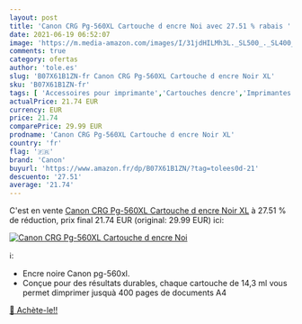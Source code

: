 ```yaml
---
layout: post
title: 'Canon CRG Pg-560XL Cartouche d encre Noi avec 27.51 % rabais '
date: 2021-06-19 06:52:07
image: 'https://m.media-amazon.com/images/I/31jdHILMh3L._SL500_._SL400_.jpg'
comments: true
category: ofertas
author: 'tole.es'
slug: 'B07X61B1ZN-fr Canon CRG Pg-560XL Cartouche d encre Noir XL'
sku: 'B07X61B1ZN-fr'
tags: [ 'Accessoires pour imprimante','Cartouches dencre','Imprimantes et accessoires','Informatique','canon', ]
actualPrice: 21.74 EUR
currency: EUR
price: 21.74
comparePrice: 29.99 EUR
prodname: 'Canon CRG Pg-560XL Cartouche d encre Noir XL'
country: 'fr'
flag: '🇫🇷'
brand: 'Canon'
buyurl: 'https://www.amazon.fr/dp/B07X61B1ZN/?tag=tolees0d-21'
descuento: '27.51'
average: '21.74'
---
```


C'est en vente [Canon CRG Pg-560XL Cartouche d encre Noir XL](https://www.amazon.fr/dp/B07X61B1ZN/?tag=tolees0d-21)  à  27.51 % de réduction, prix final  21.74 EUR (original: 29.99 EUR) ici:

[![Canon CRG Pg-560XL Cartouche d encre Noi](https://m.media-amazon.com/images/I/31jdHILMh3L._SL500_._SL400_.jpg)](https://www.amazon.fr/dp/B07X61B1ZN/?tag=tolees0d-21)

ℹ️:

- Encre noire Canon pg-560xl.
- Conçue pour des résultats durables, chaque cartouche de 14,3 ml vous permet dimprimer jusquà 400 pages de documents A4

[🛒 Achète-le!!](https://www.amazon.fr/dp/B07X61B1ZN/?tag=tolees0d-21)
